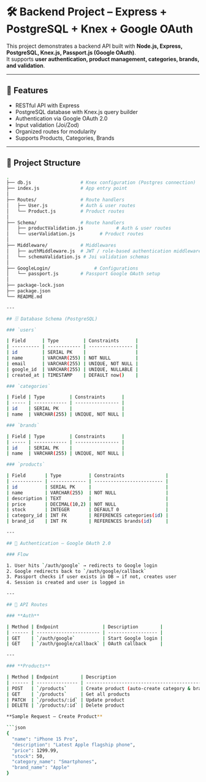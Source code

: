 # 🛠️ Backend Project – Express + PostgreSQL + Knex + Google OAuth

This project demonstrates a backend API built with **Node.js, Express, PostgreSQL, Knex.js, Passport.js (Google OAuth)**.  
It supports **user authentication, product management, categories, brands, and validation**.

---

## 🚀 Features

- RESTful API with Express
- PostgreSQL database with Knex.js query builder
- Authentication via Google OAuth 2.0
- Input validation (Joi/Zod)
- Organized routes for modularity
- Supports Products, Categories, Brands

---

## 📂 Project Structure

````bash
.
├── db.js                  # Knex configuration (Postgres connection)
├── index.js               # App entry point
│
├── Routes/                # Route handlers
│   ├── User.js            # Auth & user routes
│   └── Product.js         # Product routes
│
├── Schema/                # Route handlers
│   ├── productValidation.js            # Auth & user routes
│   └── userValidation.js         # Product routes
│
├── Middleware/            # Middlewares
│   ├── authMiddleware.js  # JWT / role-based authentication middleware
│   └── schemaValidation.js # Joi validation schemas
│
├── GoogleLogin/                # Configurations
│   └── passport.js        # Passport Google OAuth setup
│
├── package-lock.json
├── package.json
└── README.md

---

## 🗄️ Database Schema (PostgreSQL)

### `users`

| Field      | Type         | Constraints      |
| ---------- | ------------ | ---------------- |
| id         | SERIAL PK    |                  |
| name       | VARCHAR(255) | NOT NULL         |
| email      | VARCHAR(255) | UNIQUE, NOT NULL |
| google_id  | VARCHAR(255) | UNIQUE, NULLABLE |
| created_at | TIMESTAMP    | DEFAULT now()    |

### `categories`

| Field | Type         | Constraints      |
| ----- | ------------ | ---------------- |
| id    | SERIAL PK    |                  |
| name  | VARCHAR(255) | UNIQUE, NOT NULL |

### `brands`

| Field | Type         | Constraints      |
| ----- | ------------ | ---------------- |
| id    | SERIAL PK    |                  |
| name  | VARCHAR(255) | UNIQUE, NOT NULL |

### `products`

| Field       | Type          | Constraints               |
| ----------- | ------------- | ------------------------- |
| id          | SERIAL PK     |                           |
| name        | VARCHAR(255)  | NOT NULL                  |
| description | TEXT          |                           |
| price       | DECIMAL(10,2) | NOT NULL                  |
| stock       | INTEGER       | DEFAULT 0                 |
| category_id | INT FK        | REFERENCES categories(id) |
| brand_id    | INT FK        | REFERENCES brands(id)     |

---

## 🔑 Authentication – Google OAuth 2.0

### Flow

1. User hits `/auth/google` → redirects to Google login
2. Google redirects back to `/auth/google/callback`
3. Passport checks if user exists in DB → if not, creates user
4. Session is created and user is logged in

---

## 📌 API Routes

### **Auth**

| Method | Endpoint                | Description        |
| ------ | ----------------------- | ------------------ |
| GET    | `/auth/google`          | Start Google login |
| GET    | `/auth/google/callback` | OAuth callback     |

---

### **Products**

| Method | Endpoint        | Description                                                |
| ------ | --------------- | ---------------------------------------------------------- |
| POST   | `/products`     | Create product (auto-create category & brand if not exist) |
| GET    | `/products`     | Get all products                                           |
| PATCH  | `/products/:id` | Update product                                             |
| DELETE | `/products/:id` | Delete product                                             |

**Sample Request – Create Product**

```json
{
  "name": "iPhone 15 Pro",
  "description": "Latest Apple flagship phone",
  "price": 1299.99,
  "stock": 50,
  "category_name": "Smartphones",
  "brand_name": "Apple"
}
````
